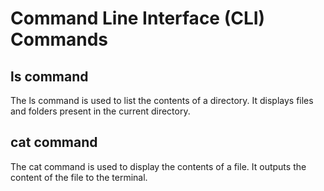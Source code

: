 # Command Line Interface (CLI) Commands

## ls command
The ls command is used to list the contents of a directory. It displays files and folders present in the current directory.
## cat command
The cat command is used to display the contents of a file. It outputs the content of the file to the terminal.